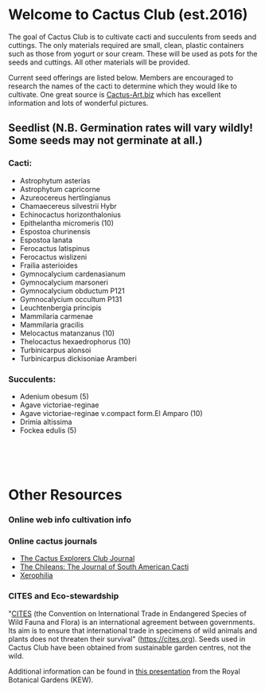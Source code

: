 # Welcome to Cactus Club (est.2016)

The goal of Cactus Club is to cultivate cacti and succulents from seeds and cuttings. The only materials required are small, clean, plastic containers such as those from yogurt or sour cream. These will be used as pots for the seeds and cuttings. All other materials will be provided.

Current seed offerings are listed below. Members are encouraged to research the names of the cacti to determine which they would like to cultivate. One great source is [Cactus-Art.biz](http://www.cactus-art.biz/gallery/Photo_gallery_abc_cactus.htm) which has excellent information and lots of wonderful pictures.

## Seedlist (N.B. Germination rates will vary wildly! Some seeds may not germinate at all.)

### Cacti:
- Astrophytum asterias
- Astrophytum capricorne
- Azureocereus hertlingianus
- Chamaecereus silvestrii Hybr
- Echinocactus horizonthalonius
- Epithelantha micromeris (10)
- Espostoa churinensis
- Espostoa lanata
- Ferocactus latispinus
- Ferocactus wislizeni
- Frailia asterioides
- Gymnocalycium cardenasianum
- Gymnocalycium marsoneri
- Gymnocalycium obductum P121
- Gymnocalycium occultum P131
- Leuchtenbergia principis
- Mammilaria carmenae
- Mammilaria gracilis
- Melocactus matanzanus (10)
- Thelocactus hexaedrophorus (10)
- Turbinicarpus alonsoi
- Turbinicarpus dickisoniae Aramberi

### Succulents:
- Adenium obesum (5)
- Agave victoriae-reginae
- Agave victoriae-reginae v.compact form.El Amparo (10)
- Drimia altissima
- Fockea edulis (5)


<BR>
<BR>
<BR>


# Other Resources

### Online web info cultivation info

### Online cactus journals

- [The Cactus Explorers Club Journal](http://www.cactusexplorers.org.uk/journal1.htm)
- [ The Chileans: The Journal of South American Cacti](http://www.cactusexplorers.org.uk/Chileans_home.htm)
- [Xerophilia](http://xerophilia.ro/)

### CITES and Eco-stewardship

"[CITES](https://cites.org) (the Convention on International Trade in Endangered Species of Wild Fauna and Flora) is an international agreement between governments. Its aim is to ensure that international trade in specimens of wild animals and plants does not threaten their survival" (https://cites.org). Seeds used in Cactus Club have been obtained from sustainable garden centres, not the wild.

Additional information can be found in [this presentation](http://assets.kew.org/files/CITES%20%26%20Cacti%202012.pdf) from the Royal Botanical Gardens (KEW).

